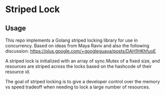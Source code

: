 # Striped Lock

## Usage

This repo implements a Golang striped locking library for use in concurrency. Based on ideas from Maya Raviv and also the following discussion: https://plus.google.com/+googleguava/posts/DAH1HKhfuoE

A striped lock is initialized with an array of sync.Mutex of a fixed size, and resources are striped across the locks based on the hashcode of their resource id.

The goal of striped locking is to give a developer control over the memory vs speed tradeoff when needing to lock a large number of resources.